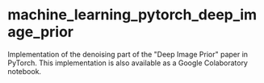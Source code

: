 # machine_learning_pytorch_deep_image_prior
Implementation of the denoising part of the "Deep Image Prior" paper in PyTorch. This implementation is also available as a Google Colaboratory notebook.
